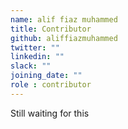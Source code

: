 ```yaml
---
name: alif fiaz muhammed
title: Contributor
github: aliffiazmuhammed
twitter: ""
linkedin: ""
slack: ""
joining_date: ""
role : contributor
---
```


Still waiting for this
